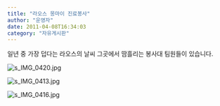 ```yaml
---
title: "라오스 몽마이 진료봉사"
author: "운영자"
date: 2011-04-08T16:34:03
category: "자유게시판"
---
```


일년 중 가장 덥다는 라오스의 날씨 그곳에서 땀흘리는 봉사대 팀원들이 있습니다.

![s_IMG_0420.jpg](/files/attach/images/2928/121/003/c25052988cd522037d552f2706c5b9ed)

![s_IMG_0413.jpg](/files/attach/images/2928/121/003/2f7220b6ef9c0880d2c88876182c486c)

![s_IMG_0416.jpg](/files/attach/images/2928/121/003/96678f90104155fdee948d4403dda73e)
